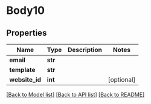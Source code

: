 # Body10

## Properties
Name | Type | Description | Notes
------------ | ------------- | ------------- | -------------
**email** | **str** |  | 
**template** | **str** |  | 
**website_id** | **int** |  | [optional] 

[[Back to Model list]](../README.md#documentation-for-models) [[Back to API list]](../README.md#documentation-for-api-endpoints) [[Back to README]](../README.md)



